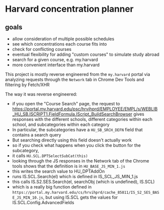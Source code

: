 # Harvard concentration planner

## goals

- allow consideration of multiple possible schedules
- see which concentrations each course fits into
- check for conflicting courses
- eventual flexibility for adding "custom courses" to simulate study abroad
- search for a given course, e.g. my.harvard
- more convenient interface than my.harvard

This project is mostly reverse engineered from the `my.harvard` portal via analyzing requests through the `Network` tab in Chrome Dev Tools and filtering by Fetch/XHR

The way it was reverse engineered:

- if you open the "Course Search" page, the request to https://portal.my.harvard.edu/psc/hrvihprd/EMPLOYEE/EMPL/s/WEBLIB_HU_SB.ISCRIPT1.FieldFormula.IScript_BuildSearchBrowser gives responses with the different schools, different categories within each school, and subcategories within each category
- In particular, the subcategories have a `HU_SB_SRCH_DEFN` field that contains a search query
- But searching directly using this field doesn't actually work
- so if you check what happens when you click the button for the subcategory,
- it calls `HU.SCL.DPTSelectSubCat(this)`
- looking through the JS responses in the Network tab of the Chrome tools shows that the definition is in `HU_BASE_JS_MIN_1.js`
- this writes the search value to HU_DPTAddOn
- runs IS.SCL.Search(el) which is defined in IS_SCL_JS_MIN_1.js
- this calls IS.S2.SES.Search(el, searchObj (which is undefined), IS.SCL)
- which is a really big function defined in `https://portal.my.harvard.edu/cs/hrvihprd/cache_85811/IS_S2_SES_BASE_JS_MIN_10.js`, but using IS.SCL gets the values for IS.SCL.Config.AdvancedFields
